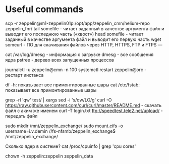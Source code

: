 # Useful commands

scp -r zeppelin@m1-zeppelin01p:/opt/app/zeppelin_cmn/helium-repo zeppelin_fnr/
tail somefile - читает заданный в качестве аргумента файл и выводит его последнюю часть («хвост»)
head somefile - читает заданный в качестве аргумента файл и выводит его первую часть 
wget someurl - ПО для скачивания файлов через HTTP, HTTPS, FTP и FTPS —

cat /var/log/dmesg - информация о загрузке 
dmesg - все сообщения ядра 
pstree - дерево всех запущенных процессов 

journalctl -u zeppelin@cmn -n 100
systemctl restart zeppelin@orc - рестарт инстанса 

df -h: показывает все примонтированные шары 
cat /etc/fstab: показывает все примонтированные шары 

grep -rl 'qw' test/ | xargs sed -i 's/qw/LO/g'
curl -O https://raw.githubusercontent.com/curl/curl/master/README.md - скачать файл с аким же именем 
curl -T login.txt ftp://speedtest.tele2.net/upload/ - передать файл 

sudo mkdir /mnt/zeppelin_exchange/
sudo mount.cifs -o username=i.v.demin //fs-nfsmb/zeppelin_exchange$ /mnt/zeppelin_exchange/

Сколько ядер в системе?
cat /proc/cpuinfo | grep 'cpu cores'

chown -h zeppelin:zeppelin zeppelin_data
